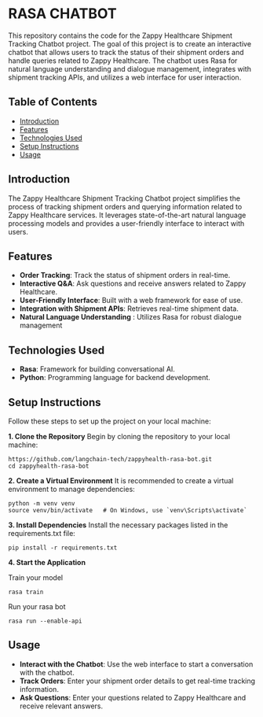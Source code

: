 # RASA CHATBOT

This repository contains the code for the Zappy Healthcare Shipment Tracking Chatbot project. The goal of this project is to create an interactive chatbot that allows users to track the status of their shipment orders and handle queries related to Zappy Healthcare. The chatbot uses Rasa for natural language understanding and dialogue management, integrates with shipment tracking APIs, and utilizes a web interface for user interaction.



## Table of Contents

- [Introduction](#introduction)
- [Features](#features)
- [Technologies Used](#technologies-used)
- [Setup Instructions](#setup-instructions)
- [Usage](#usage)


## Introduction
The Zappy Healthcare Shipment Tracking Chatbot project simplifies the process of tracking shipment orders and querying information related to Zappy Healthcare services. It leverages state-of-the-art natural language processing models and provides a user-friendly interface to interact with users.

## Features

- **Order Tracking**: Track the status of shipment orders in real-time.
- **Interactive Q&A**: Ask questions and receive answers related to Zappy Healthcare.
- **User-Friendly Interface**: Built with a web framework for ease of use.
- **Integration with Shipment APIs**: Retrieves real-time shipment data.
- **Natural Language Understanding** : Utilizes Rasa for robust dialogue management

## Technologies Used

- **Rasa**: Framework for building conversational AI.
- **Python**: Programming language for backend development.

## Setup Instructions

Follow these steps to set up the project on your local machine:


**1. Clone the Repository**
Begin by cloning the repository to your local machine:
```
https://github.com/langchain-tech/zappyhealth-rasa-bot.git
cd zappyhealth-rasa-bot
```

**2. Create a Virtual Environment**
It is recommended to create a virtual environment to manage dependencies:
```
python -m venv venv
source venv/bin/activate   # On Windows, use `venv\Scripts\activate`
```

**3. Install Dependencies**
Install the necessary packages listed in the requirements.txt file:
```
pip install -r requirements.txt
```



**4. Start the Application**

Train your model
```
rasa train
```

Run your rasa bot 
```
rasa run --enable-api
```

## Usage

- **Interact with the Chatbot**: Use the web interface to start a conversation with the chatbot.
- **Track Orders**: Enter your shipment order details to get real-time tracking information.
- **Ask Questions**: Enter your questions related to Zappy Healthcare and receive relevant answers.